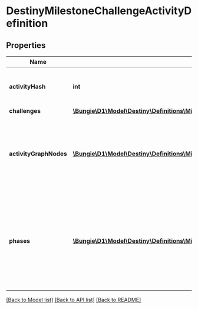 # DestinyMilestoneChallengeActivityDefinition

## Properties
Name | Type | Description | Notes
------------ | ------------- | ------------- | -------------
**activityHash** | **int** | The activity for which this challenge is active. | [optional] 
**challenges** | [**\Bungie\D1\Model\Destiny\Definitions\Milestones\DestinyMilestoneChallengeDefinition[]**](DestinyMilestoneChallengeDefinition.md) |  | [optional] 
**activityGraphNodes** | [**\Bungie\D1\Model\Destiny\Definitions\Milestones\DestinyMilestoneChallengeActivityGraphNodeEntry[]**](DestinyMilestoneChallengeActivityGraphNodeEntry.md) | If the activity and its challenge is visible on any of these nodes, it will be returned. | [optional] 
**phases** | [**\Bungie\D1\Model\Destiny\Definitions\Milestones\DestinyMilestoneChallengeActivityPhase[]**](DestinyMilestoneChallengeActivityPhase.md) | Phases related to this activity, if there are any.  These will be listed in the order in which they will appear in the actual activity. | [optional] 

[[Back to Model list]](../README.md#documentation-for-models) [[Back to API list]](../README.md#documentation-for-api-endpoints) [[Back to README]](../README.md)


